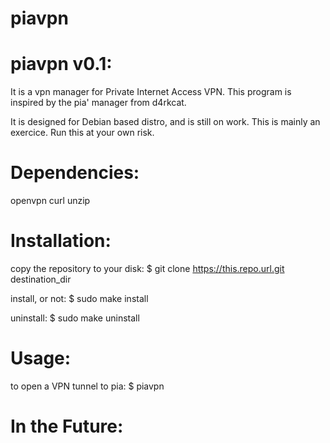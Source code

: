 # piavpn

piavpn v0.1:
==========

It is a vpn manager for Private Internet Access VPN. This program is inspired by the pia' manager from d4rkcat.

It is designed for Debian based distro, and is still on work. 
This is mainly an exercice. Run this at your own risk.


Dependencies:
==========
openvpn
curl
unzip


Installation:
==========

copy the repository to your disk:
$ git clone https://this.repo.url.git destination_dir

install, or not:
$ sudo make install

uninstall:
$ sudo make uninstall

Usage:
==========
to open a VPN tunnel to pia:
$ piavpn

In the Future:
==========

